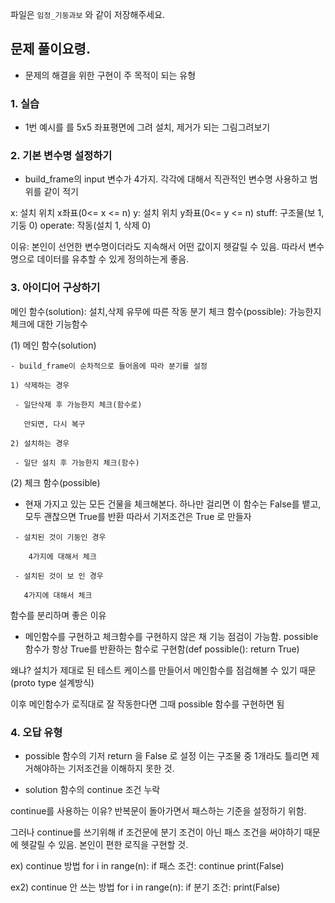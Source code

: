 파일은 `임정_기둥과보` 와 같이 저장해주세요.

## 문제 풀이요령.

- 문제의 해결을 위한 구현이 주 목적이 되는 유형

### 1. 실습
- 1번 예시를 를 5x5 좌표평면에 그려 설치, 제거가 되는 그림그려보기

### 2. 기본 변수명 설정하기

- build_frame의 input 변수가 4가지. 각각에 대해서 직관적인 변수명 사용하고 범위를 같이 적기

x: 설치 위치 x좌표(0<= x <= n)
y: 설치 위치 y좌표(0<= y <= n)
stuff: 구조물(보 1, 기둥 0)
operate: 작동(설치 1, 삭제 0)

이유: 본인이 선언한 변수명이더라도 지속해서 어떤 값이지 헷갈릴 수 있음. 따라서 변수명으로 데이터를 유추할 수 있게 정의하는게 좋음.


### 3. 아이디어 구상하기

메인 함수(solution): 설치,삭제 유무에 따른 작동 분기
체크 함수(possible): 가능한지 체크에 대한 기능함수

(1) 메인 함수(solution)


`- build_frame이 순차적으로 들어옴에 따라 분기를 설정`

`1) 삭제하는 경우`

` - 일단삭제 후 가능한지 체크(함수로)`

`   안되면, 다시 복구`

`2) 설치하는 경우`

` - 일단 설치 후 가능한지 체크(함수)`


(2) 체크 함수(possible)
- 현재 가지고 있는 모든 건물을 체크해본다. 하나만 걸리면 이 함수는 False를 뱉고, 모두 괜찮으면 True를 반환
따라서 기저조건은 True 로 만들자

` - 설치된 것이 기둥인 경우`

`    4가지에 대해서 체크`

` - 설치된 것이 보 인 경우`

`   4가지에 대해서 체크`

 
함수를 분리하며 좋은 이유
- 메인함수를 구현하고 체크함수를 구현하지 않은 채 기능 점검이 가능함. possible 함수가 항상 True를 반환하는 함수로 구현함(def possible(): return True)

왜냐? 설치가 제대로 된 테스트 케이스를 만들어서 메인함수를 점검해볼 수 있기 때문(proto type 설계방식)

이후 메인함수가 로직대로 잘 작동한다면 그때 possible 함수를 구현하면 됨


### 4. 오답 유형

- possible 함수의 기저 return 을 False 로 설정
이는 구조물 중 1개라도 틀리면 제거해야하는 기저조건을 이해하지 못한 것.


-  solution 함수의 continue 조건 누락

continue를 사용하는 이유? 
반복문이 돌아가면서 패스하는 기준을 설정하기 위함.

그러나 continue를 쓰기위해 if 조건문에 분기 조건이 아닌 패스 조건을 써야하기 때문에 헷갈릴 수 있음. 본인이 편한 로직을 구현할 것.

ex) continue 방법
for i in range(n):
    if 패스 조건:
        continue
    print(False)

ex2) continue 안 쓰는 방법
for i in range(n):
    if 분기 조건:
        print(False)